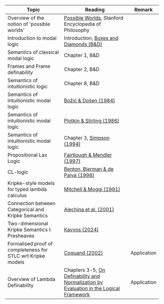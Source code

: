| Topic | Reading | Remark |
|-------|---------|--------|
| Overview of the notion of 'possible worlds' | [Possible Worlds](https://plato.stanford.edu/entries/possible-worlds/), Stanford Encyclopedia of Philosophy | |
|  Introduction to modal logic | Introduction, [Boxes and Diamonds (B&D)](https://bd.openlogicproject.org/) | |
| Semantics of classical modal logic | Chapter 1, B&D | |
| Frames and Frame definability | Chapter 2, B&D | |
| Semantics of intuitionistic logic | Chapter 8, B&D | |
| Semantics of intuitionistic modal logic | [Božić & Došen (1984)](https://link.springer.com/article/10.1007/BF02429840) | |
| Semantics of intuitionistic modal logic | [Plotkin & Stirling (1986)](https://homepages.inf.ed.ac.uk/gdp/publications/Framework_Int_Modal_Logics.pdf) | |
| Semantics of intuitionistic modal logic | Chapter 3, [Simpson (1994)](https://era.ed.ac.uk/handle/1842/407) | |
| Propositional Lax Logic | [Fairtlough & Mendler (1997)](https://www.sciencedirect.com/science/article/pii/S0890540197926274) | |
| CL-logic | [Benton, Bierman & de Paiva (1998)](https://www.cambridge.org/core/journals/journal-of-functional-programming/article/computational-types-from-a-logical-perspective/37B1EAE149C3EE88BE5A90EF9B56FD4F) | |
| Kripke-style models for typed lambda calculus | [Mitchell & Moggi (1991)](https://www.sciencedirect.com/science/article/pii/016800729190067V) | |
| Connection between Categorical and Kripke Semantics | [Alechina et al. (2001)](https://link.springer.com/chapter/10.1007/3-540-44802-0_21)| |
| Two-dimensional Kripke Semantics I: Presheaves | [Kavvos (2024)](https://arxiv.org/abs/2405.04157) | |
| Formalised proof of completeness for STLC wrt Kripke models| [Coquand (2002)](https://link.springer.com/article/10.1023/A:1019964114625) | Application |
| Overview of Lambda Definability | Chapters 3-5, [On Definability and Normalization by Evaluation in the Logical Framework](https://odr.chalmers.se/items/7a9e75ac-984a-4c3f-a0db-afb73afa759f) | Application |
